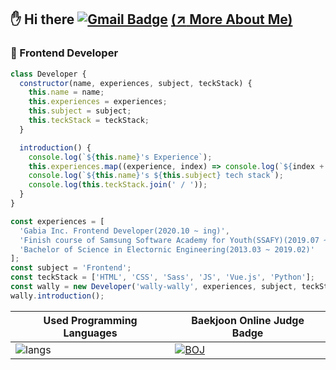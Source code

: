 ## :hand: Hi there [![Gmail Badge](https://img.shields.io/badge/Gmail-d14836?style=flat-square&logo=Gmail&logoColor=white&link=mailto:wallys0213@gmail.com)](mailto:wallys0213@gmail.com) <a href="https://wally-wally.kr" target="_blank">(:arrow_upper_right: More About Me)</a>

### :round_pushpin: Frontend Developer

```javascript
class Developer {
  constructor(name, experiences, subject, teckStack) {
    this.name = name;
    this.experiences = experiences;
    this.subject = subject;
    this.teckStack = teckStack;
  }

  introduction() {
    console.log(`${this.name}'s Experience`);
    this.experiences.map((experience, index) => console.log(`${index + 1}. ${experience}`));
    console.log(`${this.name}'s ${this.subject} tech stack`);
    console.log(this.teckStack.join(' / '));
  }
}

const experiences = [
  'Gabia Inc. Frontend Developer(2020.10 ~ ing)',
  'Finish course of Samsung Software Academy for Youth(SSAFY)(2019.07 ~ 2020.06)',
  'Bachelor of Science in Electornic Engineering(2013.03 ~ 2019.02)'
];
const subject = 'Frontend';
const teckStack = ['HTML', 'CSS', 'Sass', 'JS', 'Vue.js', 'Python'];
const wally = new Developer('wally-wally', experiences, subject, teckStack);
wally.introduction();
```

| Used Programming Languages                                   | Baekjoon Online Judge Badge                                  |
| ------------------------------------------------------------ | ------------------------------------------------------------ |
| ![langs](https://github-readme-stats.vercel.app/api/top-langs/?username=wally-wally&layout=compact&hide=HTML&theme=dracula) | [![BOJ](http://mazassumnida.wtf/api/v2/generate_badge?boj=simseen0213)](https://solved.ac/profile/simseen0213) |

